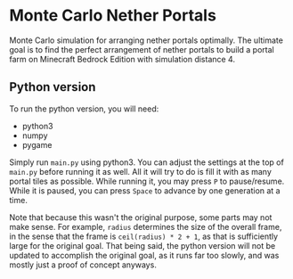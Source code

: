# Monte Carlo Nether Portals
Monte Carlo simulation for arranging nether portals optimally.
The ultimate goal is to find the perfect arrangement of nether portals to build a portal farm on Minecraft Bedrock Edition with simulation distance 4.

## Python version
To run the python version, you will need:
- python3
- numpy
- pygame

Simply run `main.py` using python3.
You can adjust the settings at the top of `main.py` before running it as well.
All it will try to do is fill it with as many portal tiles as possible.
While running it, you may press `P` to pause/resume.
While it is paused, you can press `Space` to advance by one generation at a time.

Note that because this wasn't the original purpose, some parts may not make sense.
For example, `radius` determines the size of the overall frame, in the sense that the frame is `ceil(radius) * 2 + 1`, as that is sufficiently large for the original goal.
That being said, the python version will not be updated to accomplish the original goal, as it runs far too slowly, and was mostly just a proof of concept anyways.
